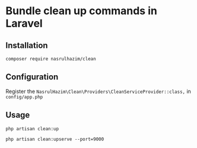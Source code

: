 # Bundle clean up commands in Laravel

## Installation

```
composer require nasrulhazim/clean
```

## Configuration

Register the `NasrulHazim\Clean\Providers\CleanServiceProvider::class,` in `config/app.php`

## Usage

```
php artisan clean:up
```

```
php artisan clean:upserve --port=9000
```
